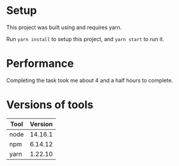 # Setup

This project was built using and requires yarn.

Run `yarn install` to setup this project, and `yarn start` to run it.

# Performance

Completing the task took me about 4 and a half hours to complete.

# Versions of tools

| Tool | Version |
|------|---------|
| node | 14.16.1 |
| npm  | 6.14.12 |
| yarn | 1.22.10 |
